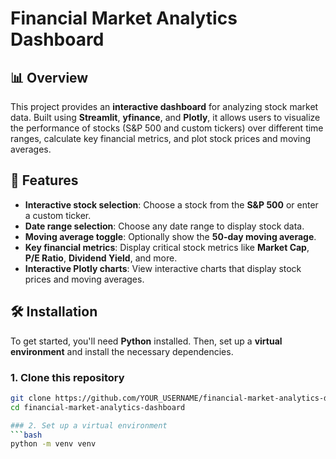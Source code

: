 # Financial Market Analytics Dashboard

## 📊 Overview
This project provides an **interactive dashboard** for analyzing stock market data. Built using **Streamlit**, **yfinance**, and **Plotly**, it allows users to visualize the performance of stocks (S&P 500 and custom tickers) over different time ranges, calculate key financial metrics, and plot stock prices and moving averages.

## 🚀 Features
- **Interactive stock selection**: Choose a stock from the **S&P 500** or enter a custom ticker.
- **Date range selection**: Choose any date range to display stock data.
- **Moving average toggle**: Optionally show the **50-day moving average**.
- **Key financial metrics**: Display critical stock metrics like **Market Cap**, **P/E Ratio**, **Dividend Yield**, and more.
- **Interactive Plotly charts**: View interactive charts that display stock prices and moving averages.

## 🛠 Installation

To get started, you'll need **Python** installed. Then, set up a **virtual environment** and install the necessary dependencies.

### 1. Clone this repository
```bash
git clone https://github.com/YOUR_USERNAME/financial-market-analytics-dashboard.git
cd financial-market-analytics-dashboard

### 2. Set up a virtual environment
```bash
python -m venv venv


